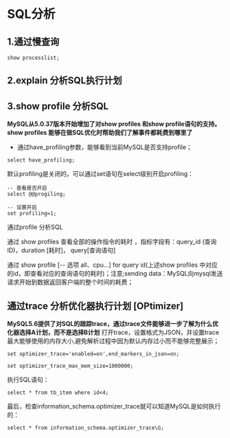 # SQL分析

## 1.通过慢查询
```mysql
show processlist;
```

## 2.explain 分析SQL执行计划


## 3.show profile 分析SQL

**MySQL从5.0.37版本开始增加了对show profiles 和show profile语句的支持。show profiles 能够在做SQL优化时帮助我们了解事件都耗费到哪里了**

- 通过have_profiling参数，能够看到当前MySQL是否支持profile；
```mysql
select have_profiling;
```
默认profiling是关闭的，可以通过set语句在select级别开启profiling：
```mysql
-- 查看是否开启
select @@progiling;

-- 设置开启
set profiling=1;
```
通过profile 分析SQL

通过 show profiles 查看全部的操作指令的耗时 ，指标字段有：query_id (查询ID)，duration [耗时]， query[查询语句] 

通过 show profile [-- 选项 all、cpu...] for query id(上述show profiles 中对应的id，即查看对应的查询语句的耗时)；注意;sending data：MySQL向mysql发送请求开始到数据返回客户端的整个时间的耗费；


## 通过trace 分析优化器执行计划 [OPtimizer]
**MySQL5.6提供了对SQL的跟踪trace，通过trace文件能够进一步了解为什么优化器选择A计划，而不是选择B计划**
打开trace，设置格式为JSON，并设置trace最大能够使用的内存大小,避免解析过程中因为默认内存过小而不能够完整展示；
```mysql
set optimizer_trace='enabled=on',end_markers_in_json=on;

set optimizer_trace_max_mem_size=1000000;
```

执行SQL语句：
```mysql
select * from tb_item where id<4;
```
最后，检查information_schema.optimizer_trace就可以知道MySQL是如何执行的：
```mysql
select * from information_schema.optimizer_trace\G;
```














